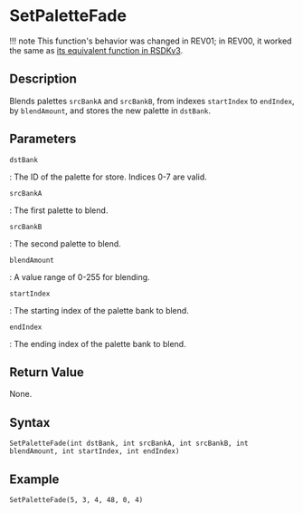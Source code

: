 # SetPaletteFade

!!! note
    This function's behavior was changed in REV01; in REV00, it worked the same as [its equivalent function in RSDKv3](/RSDKv3/Functions/Drawing/SetPaletteFade.md).

## Description
Blends palettes `srcBankA` and `srcBankB`, from indexes `startIndex` to `endIndex`, by `blendAmount`, and stores the new palette in `dstBank`.

## Parameters
`dstBank`

:   The ID of the palette for store. Indices 0-7 are valid.

`srcBankA`

:   The first palette to blend.

`srcBankB`

:   The second palette to blend.

`blendAmount`

:   A value range of 0-255 for blending.

`startIndex`

:   The starting index of the palette bank to blend.

`endIndex`

:   The ending index of the palette bank to blend.

## Return Value
None.

## Syntax
```
SetPaletteFade(int dstBank, int srcBankA, int srcBankB, int blendAmount, int startIndex, int endIndex)
```

## Example
```
SetPaletteFade(5, 3, 4, 48, 0, 4)
```